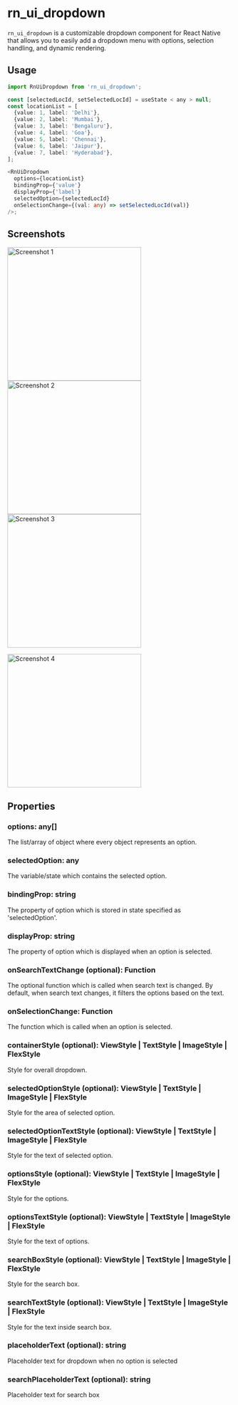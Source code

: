 # rn_ui_dropdown

`rn_ui_dropdown` is a customizable dropdown component for React Native that allows you to easily add a dropdown menu with options, selection handling, and dynamic rendering.

## Usage

```typescript
import RnUiDropdown from 'rn_ui_dropdown';

const [selectedLocId, setSelectedLocId] = useState < any > null;
const locationList = [
  {value: 1, label: 'Delhi'},
  {value: 2, label: 'Mumbai'},
  {value: 3, label: 'Bengaluru'},
  {value: 4, label: 'Goa'},
  {value: 5, label: 'Chennai'},
  {value: 6, label: 'Jaipur'},
  {value: 7, label: 'Hyderabad'},
];

<RnUiDropdown
  options={locationList}
  bindingProp={'value'}
  displayProp={'label'}
  selectedOption={selectedLocId}
  onSelectionChange={(val: any) => setSelectedLocId(val)}
/>;
```

## Screenshots

<p align="left">
  <img src="https://raw.githubusercontent.com/vaibhavpandeyprayag/rn_dropdown/main/src/ss_default.png" alt="Screenshot 1" width="300" />
  <img src="https://raw.githubusercontent.com/vaibhavpandeyprayag/rn_dropdown/main/src/ss_options.png" alt="Screenshot 2" width="300" />
  <img src="https://raw.githubusercontent.com/vaibhavpandeyprayag/rn_dropdown/main/src/ss_selected.png" alt="Screenshot 3" width="300" />
</p>
  <img src="https://raw.githubusercontent.com/vaibhavpandeyprayag/rn_dropdown/main/src/ss_styled.png" alt="Screenshot 4" width="300" />

## Properties

### options: any[]

The list/array of object where every object represents an option.

### selectedOption: any

The variable/state which contains the selected option.

### bindingProp: string

The property of option which is stored in state specified as 'selectedOption'.

### displayProp: string

The property of option which is displayed when an option is selected.

### onSearchTextChange (optional): Function

The optional function which is called when search text is changed.
By default, when search text changes, it filters the options based on the text.

### onSelectionChange: Function

The function which is called when an option is selected.

### containerStyle (optional): ViewStyle | TextStyle | ImageStyle | FlexStyle

Style for overall dropdown.

### selectedOptionStyle (optional): ViewStyle | TextStyle | ImageStyle | FlexStyle

Style for the area of selected option.

### selectedOptionTextStyle (optional): ViewStyle | TextStyle | ImageStyle | FlexStyle

Style for the text of selected option.

### optionsStyle (optional): ViewStyle | TextStyle | ImageStyle | FlexStyle

Style for the options.

### optionsTextStyle (optional): ViewStyle | TextStyle | ImageStyle | FlexStyle

Style for the text of options.

### searchBoxStyle (optional): ViewStyle | TextStyle | ImageStyle | FlexStyle

Style for the search box.

### searchTextStyle (optional): ViewStyle | TextStyle | ImageStyle | FlexStyle

Style for the text inside search box.

### placeholderText (optional): string

Placeholder text for dropdown when no option is selected

### searchPlaceholderText (optional): string

Placeholder text for search box
